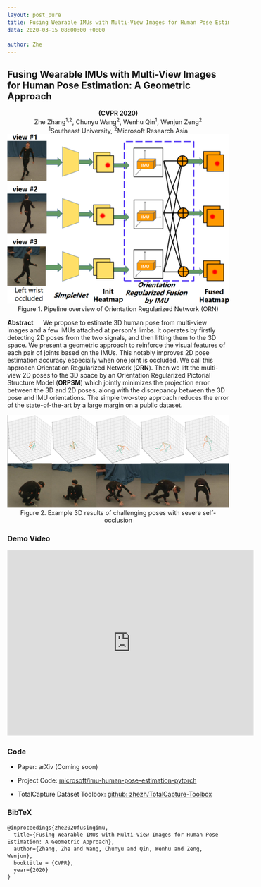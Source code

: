 ```yaml
---
layout: post_pure
title: Fusing Wearable IMUs with Multi-View Images for Human Pose Estimation: A Geometric Approach
data: 2020-03-15 08:00:00 +0800

author: Zhe
---
```

## Fusing Wearable IMUs with Multi-View Images for Human Pose Estimation: A Geometric Approach

<center> <b>(CVPR 2020)</b> </center>

<center>Zhe Zhang<sup>1,2</sup>, Chunyu Wang<sup>2</sup>, Wenhu Qin<sup>1</sup>, Wenjun Zeng<sup>2</sup></center>
<center><sup>1</sup>Southeast University, <sup>2</sup>Microsoft Research Asia</center>




<center><img src="src/orn_pipeline.png" width = "700" alt="ORN pipeline graph" align=center/></center>
<center>Figure 1. Pipeline overview of Orientation Regularized Network (ORN)</center>

**Abstract**
&emsp; We propose to estimate 3D human pose from multi-view images and a few IMUs attached at person's limbs. It operates by firstly detecting 2D poses from the two signals, and then lifting them to the 3D space. We present a geometric approach to reinforce the visual features of each pair of joints based on the IMUs. This notably improves 2D pose estimation accuracy especially when one joint is occluded. We call this approach Orientation Regularized Network (**ORN**).  Then we lift the multi-view 2D poses to the 3D space by an Orientation Regularized Pictorial Structure Model (**ORPSM**) which jointly minimizes the projection error between the 3D and 2D poses, along with the discrepancy between the 3D pose and IMU orientations. The simple two-step approach reduces the error of the state-of-the-art by a large margin on a public dataset.


<center><img src="src/3d_results.png" width = "800" alt="3d_results" align=center/></center>
<center>Figure 2. Example 3D results of challenging poses with severe self-occlusion</center>



### Demo Video

<iframe width="560" height="420" src="https://www.youtube.com/embed/-OhMsfsuRYI" frameborder="0" allow="accelerometer; autoplay; encrypted-media; gyroscope; picture-in-picture" allowfullscreen></iframe>



### Code
- Paper: arXiv (Coming soon)

- Project Code:  [microsoft/imu-human-pose-estimation-pytorch](https://github.com/microsoft/imu-human-pose-estimation-pytorch)

- TotalCapture Dataset Toolbox: [github: zhezh/TotalCapture-Toolbox](https://github.com/zhezh/TotalCapture-Toolbox)



### BibTeX

```
@inproceedings{zhe2020fusingimu,
  title={Fusing Wearable IMUs with Multi-View Images for Human Pose Estimation: A Geometric Approach},
  author={Zhang, Zhe and Wang, Chunyu and Qin, Wenhu and Zeng, Wenjun},
  booktitle = {CVPR},
  year={2020}
}
```


